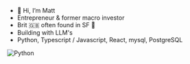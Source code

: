 - 👋 Hi, I’m Matt
- Entrepreneur & former macro investor
- Brit 🇬🇧 often found in SF 🌉
- Building with LLM's 
- Python, Typescript / Javascript, React, mysql, PostgreSQL

![Python](https://img.shields.io/badge/python-3670A0?style=for-the-badge&logo=python&logoColor=ffdd54)


<!---
WhiteRabbit-XR/WhiteRabbit-XR is a ✨ special ✨ repository because its `README.md` (this file) appears on your GitHub profile.
You can click the Preview link to take a look at your changes.
--->
